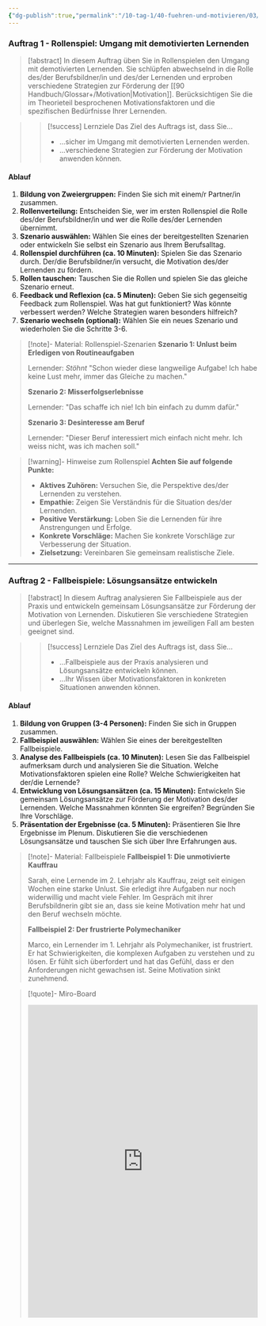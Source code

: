 ```yaml
---
{"dg-publish":true,"permalink":"/10-tag-1/40-fuehren-und-motivieren/03/","noteIcon":""}
---
```


### Auftrag 1 - Rollenspiel: Umgang mit demotivierten Lernenden

>[!abstract] In diesem Auftrag üben Sie in Rollenspielen den Umgang mit demotivierten Lernenden. Sie schlüpfen abwechselnd in die Rolle des/der Berufsbildner/in und des/der Lernenden und erproben verschiedene Strategien zur Förderung der [[90 Handbuch/Glossar+/Motivation\|Motivation]].  Berücksichtigen Sie die im Theorieteil besprochenen Motivationsfaktoren und die spezifischen Bedürfnisse Ihrer Lernenden.

>> [!success] Lernziele
>> Das Ziel des Auftrags ist, dass Sie...
>> * ...sicher im Umgang mit demotivierten Lernenden werden.
>> * ...verschiedene Strategien zur Förderung der Motivation anwenden können.

#### Ablauf

1. **Bildung von Zweiergruppen:** Finden Sie sich mit einem/r Partner/in zusammen.
2. **Rollenverteilung:** Entscheiden Sie, wer im ersten Rollenspiel die Rolle des/der Berufsbildner/in und wer die Rolle des/der Lernenden übernimmt.
3. **Szenario auswählen:** Wählen Sie eines der bereitgestellten Szenarien oder entwickeln Sie selbst ein Szenario aus Ihrem Berufsalltag.
4. **Rollenspiel durchführen (ca. 10 Minuten):**  Spielen Sie das Szenario durch. Der/die Berufsbildner/in versucht, die Motivation des/der Lernenden zu fördern.
5. **Rollen tauschen:** Tauschen Sie die Rollen und spielen Sie das gleiche Szenario erneut.
6. **Feedback und Reflexion (ca. 5 Minuten):** Geben Sie sich gegenseitig Feedback zum Rollenspiel. Was hat gut funktioniert? Was könnte verbessert werden? Welche Strategien waren besonders hilfreich?
7. **Szenario wechseln (optional):**  Wählen Sie ein neues Szenario und wiederholen Sie die Schritte 3-6.

>[!note]- Material: Rollenspiel-Szenarien
>**Szenario 1: Unlust beim Erledigen von Routineaufgaben**
>
>Lernender: *Stöhnt* "Schon wieder diese langweilige Aufgabe! Ich habe keine Lust mehr, immer das Gleiche zu machen."
>
>**Szenario 2:  Misserfolgserlebnisse**
>
>Lernender: "Das schaffe ich nie! Ich bin einfach zu dumm dafür."
>
>**Szenario 3:  Desinteresse am Beruf**
>
>Lernender: "Dieser Beruf interessiert mich einfach nicht mehr. Ich weiss nicht, was ich machen soll."


>[!warning]- Hinweise zum Rollenspiel
>**Achten Sie auf folgende Punkte:**
>
>- **Aktives Zuhören:** Versuchen Sie, die Perspektive des/der Lernenden zu verstehen.
>- **Empathie:** Zeigen Sie Verständnis für die Situation des/der Lernenden.
>- **Positive Verstärkung:** Loben Sie die Lernenden für ihre Anstrengungen und Erfolge.
>- **Konkrete Vorschläge:** Machen Sie konkrete Vorschläge zur Verbesserung der Situation.
>- **Zielsetzung:**  Vereinbaren Sie gemeinsam realistische Ziele.


---
### Auftrag 2 - Fallbeispiele: Lösungsansätze entwickeln

>[!abstract] In diesem Auftrag analysieren Sie Fallbeispiele aus der Praxis und entwickeln gemeinsam Lösungsansätze zur Förderung der Motivation von Lernenden.  Diskutieren Sie verschiedene Strategien und überlegen Sie, welche Massnahmen im jeweiligen Fall am besten geeignet sind.

>> [!success] Lernziele
>> Das Ziel des Auftrags ist, dass Sie...
>> * ...Fallbeispiele aus der Praxis analysieren und Lösungsansätze entwickeln können.
>> * ...Ihr Wissen über Motivationsfaktoren in konkreten Situationen anwenden können.


#### Ablauf

1. **Bildung von Gruppen (3-4 Personen):**  Finden Sie sich in Gruppen zusammen.
2. **Fallbeispiel auswählen:**  Wählen Sie eines der bereitgestellten Fallbeispiele.
3. **Analyse des Fallbeispiels (ca. 10 Minuten):**  Lesen Sie das Fallbeispiel aufmerksam durch und analysieren Sie die Situation. Welche Motivationsfaktoren spielen eine Rolle?  Welche Schwierigkeiten hat der/die Lernende?
4. **Entwicklung von Lösungsansätzen (ca. 15 Minuten):**  Entwickeln Sie gemeinsam Lösungsansätze zur Förderung der Motivation des/der Lernenden. Welche Massnahmen könnten Sie ergreifen?  Begründen Sie Ihre Vorschläge.
5. **Präsentation der Ergebnisse (ca. 5 Minuten):**  Präsentieren Sie Ihre Ergebnisse im Plenum.  Diskutieren Sie die verschiedenen Lösungsansätze und tauschen Sie sich über Ihre Erfahrungen aus.


>[!note]- Material: Fallbeispiele
>**Fallbeispiel 1:  Die unmotivierte Kauffrau**
>
>Sarah, eine Lernende im 2. Lehrjahr als Kauffrau, zeigt seit einigen Wochen eine starke Unlust. Sie erledigt ihre Aufgaben nur noch widerwillig und macht viele Fehler. Im Gespräch mit ihrer Berufsbildnerin gibt sie an, dass sie keine Motivation mehr hat und den Beruf wechseln möchte.
>
>**Fallbeispiel 2: Der frustrierte Polymechaniker**
>
>Marco, ein Lernender im 1. Lehrjahr als Polymechaniker, ist frustriert. Er hat Schwierigkeiten, die komplexen Aufgaben zu verstehen und zu lösen.  Er fühlt sich überfordert und hat das Gefühl, dass er den Anforderungen nicht gewachsen ist.  Seine Motivation sinkt zunehmend.


>[!quote]- Miro-Board
><iframe width="100%" height="632" src="https://miro.com/app/live-embed/o9J_lssps7E=/?moveToViewport=-1540,-1522,1627,1177&embedId=424039572136" frameborder="0" scrolling="no" allow="fullscreen; clipboard-read; clipboard-write" allowfullscreen></iframe>

